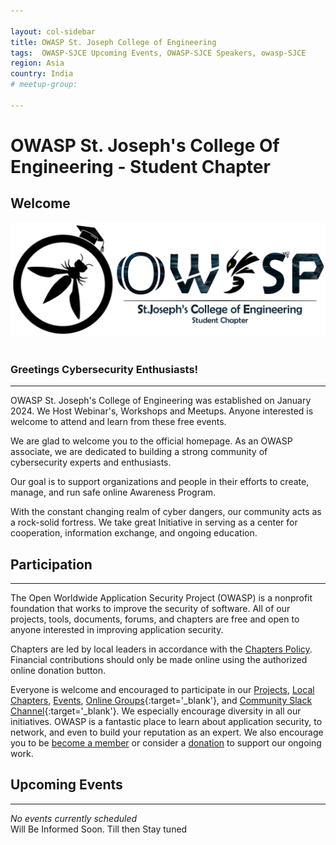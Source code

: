 ```yaml
---

layout: col-sidebar
title: OWASP St. Joseph College of Engineering
tags:  OWASP-SJCE Upcoming Events, OWASP-SJCE Speakers, owasp-SJCE
region: Asia
country: India
# meetup-group:

---
```


# OWASP St. Joseph's College Of Engineering - Student Chapter
## Welcome
![Logo](./assets/images/OWASP_SJCE.png)
<br/>
<br/>
### Greetings Cybersecurity Enthusiasts!
<hr/>
OWASP St. Joseph's College of Engineering was established on January 2024. We Host Webinar's, Workshops and Meetups. Anyone interested is welcome to attend and learn from these free events. 

We are glad to welcome you to the official homepage. As an OWASP associate, we are dedicated to building a strong community of cybersecurity experts and enthusiasts.

Our goal is to support organizations and people in their efforts to create, manage, and run safe online Awareness Program.

With the constant changing realm of cyber dangers, our community acts as a rock-solid fortress. We take great Initiative in serving as a center for cooperation, information exchange, and ongoing education.

## Participation
<hr/>
The Open Worldwide Application Security Project (OWASP) is a nonprofit foundation that works to improve the security of software. All of our projects, tools, documents, forums, and chapters are free and open to anyone interested in improving application security. 

Chapters are led by local leaders in accordance with the [Chapters Policy](/www-policy/operational/chapters). Financial contributions should only be made online using the authorized online donation button. 

Everyone is welcome and encouraged to participate in our [Projects](/projects/), [Local Chapters](/chapters/), [Events](/events/), [Online Groups](https://groups.google.com/a/owasp.com/){:target='_blank'}, and [Community Slack Channel](https://owasp.slack.com/){:target='_blank'}. We especially encourage diversity in all our initiatives. OWASP is a fantastic place to learn about application security, to network, and even to build your reputation as an expert. We also encourage you to be [become a member](/membership/) or consider a [donation](/donate/) to support our ongoing work.

## Upcoming Events
<hr/> <!-- You should keep this section as it will populate your meetup events -->
<!-- {% include chapter_events.html group=page.meetup-group %} -->
<i>No events currently scheduled</i><br/>
Will Be Informed Soon. Till then Stay tuned
